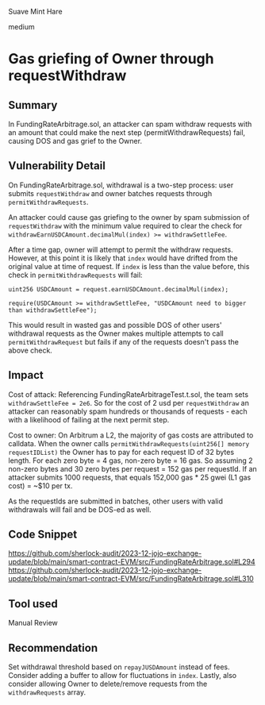 Suave Mint Hare

medium

# Gas griefing of Owner through requestWithdraw

## Summary
In FundingRateArbitrage.sol, an attacker can spam withdraw requests with an amount that could make the next step (permitWithdrawRequests) fail, causing DOS and gas grief to the Owner.

## Vulnerability Detail
On FundingRateArbitrage.sol, withdrawal is a two-step process: user submits `requestWithdraw` and owner batches requests through `permitWithdrawRequests`. 

An attacker could cause gas griefing to the owner by spam submission of `requestWithdraw` with the minimum value required to clear the check for `withdrawEarnUSDCAmount.decimalMul(index) >= withdrawSettleFee`.

After a time gap, owner will attempt to permit the withdraw requests. However, at this point it is likely that `index` would have drifted from the original value at time of request. If `index` is less than the value before, this check in `permitWithdrawRequests` will fail:
```solidity
uint256 USDCAmount = request.earnUSDCAmount.decimalMul(index);

require(USDCAmount >= withdrawSettleFee, "USDCAmount need to bigger than withdrawSettleFee");
```

This would result in wasted gas and possible DOS of other users' withdrawal requests as the Owner makes multiple attempts to call `permitWithdrawRequest` but fails if any of the requests doesn't pass the above check.
## Impact
Cost of attack:
Referencing FundingRateArbitrageTest.t.sol, the team sets `withdrawSettleFee = 2e6`. So for the cost of 2 usd per `requestWithdraw` an attacker can reasonably spam hundreds or thousands of requests - each with a likelihood of failing at the next permit step. 

Cost to owner:
On Arbitrum a L2, the majority of gas costs are attributed to calldata. When the owner calls `permitWithdrawRequests(uint256[] memory requestIDList)` the Owner has to pay for each request ID of 32 bytes length. For each zero byte = 4 gas, non-zero byte = 16 gas. So assuming 2 non-zero bytes and 30 zero bytes per request = 152 gas per requestId. If an attacker submits 1000 requests, that equals 152,000 gas * 25 gwei (L1 gas cost) = ~$10 per tx. 

As the requestIds are submitted in batches, other users with valid withdrawals will fail and be DOS-ed as well. 
## Code Snippet
https://github.com/sherlock-audit/2023-12-jojo-exchange-update/blob/main/smart-contract-EVM/src/FundingRateArbitrage.sol#L294
https://github.com/sherlock-audit/2023-12-jojo-exchange-update/blob/main/smart-contract-EVM/src/FundingRateArbitrage.sol#L310
## Tool used
Manual Review

## Recommendation
Set withdrawal threshold based on `repayJUSDAmount` instead of fees. Consider adding a buffer to allow for fluctuations in `index`. Lastly, also consider allowing Owner to delete/remove requests from the `withdrawRequests` array. 
